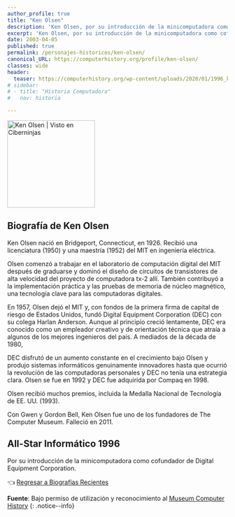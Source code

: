 ```yaml
---
author_profile: true
title: "Ken Olsen"
description: 'Ken Olsen, por su introducción de la minicomputadora como cofundador de Digital Equipment Corporation.'
excerpt: 'Ken Olsen, por su introducción de la minicomputadora como cofundador de Digital Equipment Corporation.'
date: 2003-04-05
published: true
permalink: /personajes-historicos/ken-olsen/
canonical_URL: https://computerhistory.org/profile/ken-olsen/
classes: wide
header:
  teaser: https://computerhistory.org/wp-content/uploads/2020/01/1996_ken_olsen-e1580707624613.jpg
# sidebar:
# - title: "Historia Computadora"
#   nav: historia

---
```


<img src="https://computerhistory.org/wp-content/uploads/2020/01/1996_ken_olsen-e1580707624613.jpg" width="200px" high="250px" alt="Ken Olsen | Visto en Ciberninjas" title="Ken Olsen | Visto en Ciberninjas" />

## **Biografía de Ken Olsen**

Ken Olsen nació en Bridgeport, Connecticut, en 1926. Recibió una licenciatura (1950) y una maestría (1952) del MIT en ingeniería eléctrica.

Olsen comenzó a trabajar en el laboratorio de computación digital del MIT después de graduarse y dominó el diseño de circuitos de transistores de alta velocidad del proyecto de computadora tx-2 allí. También contribuyó a la implementación práctica y las pruebas de memoria de núcleo magnético, una tecnología clave para las computadoras digitales.

En 1957, Olsen dejó el MIT y, con fondos de la primera firma de capital de riesgo de Estados Unidos, fundó Digital Equipment Corporation (DEC) con su colega Harlan Anderson. Aunque al principio creció lentamente, DEC era conocido como un empleador creativo y de orientación técnica que atraía a algunos de los mejores ingenieros del país. A mediados de la década de 1980,

DEC disfrutó de un aumento constante en el crecimiento bajo Olsen y produjo sistemas informáticos genuinamente innovadores hasta que ocurrió la revolución de las computadoras personales y DEC no tenía una estrategia clara. Olsen se fue en 1992 y DEC fue adquirida por Compaq en 1998.

Olsen recibió muchos premios, incluida la Medalla Nacional de Tecnología de EE. UU. (1993).

Con Gwen y Gordon Bell, Ken Olsen fue uno de los fundadores de The Computer Museum. Falleció en 2011.

## All-Star Informático 1996

Por su introducción de la minicomputadora como cofundador de Digital Equipment Corporation.

👈 [Regresar a Biografías Recientes](/personajes-historicos/#-biografías-agregadas-más-recientes-)

**Fuente**: Bajo permiso de utilización y reconocimiento al [Museum Computer History](https://www.computerhistory.org/ "Página web el Museo de la Historia de las Computadoras") 
{: .notice--info}